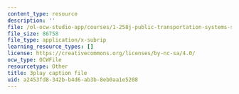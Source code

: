 ```yaml
---
content_type: resource
description: ''
file: /ol-ocw-studio-app/courses/1-258j-public-transportation-systems-spring-2017/a2453fd8342bb4d6ab3b8eb0aa1e5208_aLqEG43nKVE.srt
file_size: 86758
file_type: application/x-subrip
learning_resource_types: []
license: https://creativecommons.org/licenses/by-nc-sa/4.0/
ocw_type: OCWFile
resourcetype: Other
title: 3play caption file
uid: a2453fd8-342b-b4d6-ab3b-8eb0aa1e5208
---
```

